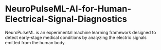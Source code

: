 # NeuroPulseML-AI-for-Human-Electrical-Signal-Diagnostics
NeuroPulseML is an experimental machine learning framework designed to detect early-stage medical conditions by analyzing the electric signals emitted from the human body. 
